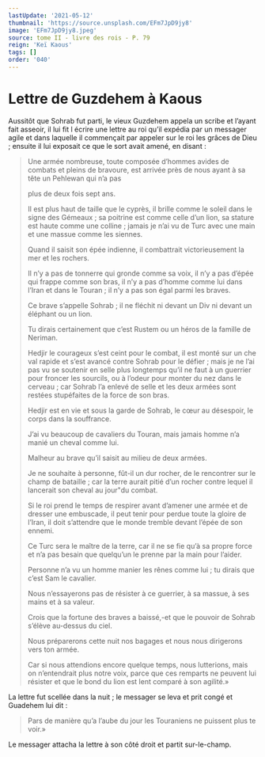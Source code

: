 ```yaml
---
lastUpdate: '2021-05-12'
thumbnail: 'https://source.unsplash.com/EFm7JpD9jy8'
image: 'EFm7JpD9jy8.jpeg'
source: tome II - livre des rois - P. 79
reign: 'Keï Kaous'
tags: []
order: '040'
---
```


# Lettre de Guzdehem à Kaous

Aussitôt que Sohrab fut parti, le vieux Guzdehem appela un scribe et l’ayant fait asseoir, il lui fit l écrire une lettre au roi qu’il expédia par un messager agile et dans laquelle il commençait par appeler sur le roi les grâces de Dieu ; ensuite il lui exposait ce que le sort avait amené, en disant :

> Une armée nombreuse, toute composée d’hommes avides de combats et pleins de bravoure, est arrivée près de nous ayant à sa tête un Pehlewan qui n’a pas
>
> plus de deux fois sept ans.
>
> Il est plus haut de taille que le cyprès, il brille comme le soleil dans le signe des Gémeaux ; sa poitrine est comme celle d’un lion, sa stature est haute comme une colline ; jamais je n’ai vu de Turc avec une main et une massue comme les siennes.
>
> Quand il saisit son épée indienne, il combattrait victorieusement la mer et les rochers.
>
> Il n’y a pas de tonnerre qui gronde comme sa voix, il n’y a pas d’épée qui frappe comme son bras, il n’y a pas d’homme comme lui dans l’Iran et dans le Touran ; il n’y a pas son égal parmi les braves.
>
> Ce brave s’appelle Sohrab ; il ne fléchit ni devant un Div ni devant un éléphant ou un lion.
>
> Tu dirais certainement que c’est Rustem ou un héros de la famille de Neriman.
>
> Hedjir le courageux s’est ceint pour le combat, il est monté sur un che val rapide et s’est avancé contre Sohrab pour le défier ; mais je ne l’ai pas vu se soutenir en selle plus longtemps qu’il ne faut à un guerrier pour froncer les sourcils, ou à l’odeur pour monter du nez dans le cerveau ; car Sohrab l’a enlevé de selle et les deux armées sont restées stupéfaites de la force de son bras.
>
> Hedjir est en vie et sous la garde de Sohrab, le cœur au désespoir, le corps dans la souffrance.
>
> J’ai vu beaucoup de cavaliers du Touran, mais jamais homme n’a manié un cheval comme lui.
>
> Malheur au brave qu’il saisit au milieu de deux armées.
>
> Je ne souhaite à personne, fût-il un dur rocher, de le rencontrer sur le champ de bataille ; car la terre aurait pitié d’un rocher contre lequel il lancerait son cheval au jour"du combat.
>
> Si le roi prend le temps de respirer avant d’amener une armée et de dresser une embuscade, il peut tenir pour perdue toute la gloire de l’Iran, il doit s’attendre que le monde tremble devant l’épée de son ennemi.
>
> Ce Turc sera le maître de la terre, car il ne se fie qu’à sa propre force et n’a pas besain que quelqu’un le prenne par la main pour l’aider.
>
> Personne n’a vu un homme manier les rênes comme lui ; tu dirais que c’est Sam le cavalier.
>
> Nous n’essayerons pas de résister à ce guerrier, à sa massue, à ses mains et à sa valeur.
>
> Crois que la fortune des braves a baissé,-et que le pouvoir de Sohrab s’élève au-dessus du ciel.
>
> Nous préparerons cette nuit nos bagages et nous nous dirigerons vers ton armée.
>
> Car si nous attendions encore quelque temps, nous lutterions, mais on n’entendrait plus notre voix, parce que ces remparts ne peuvent lui résister et que le bond du lion est lent comparé à son agilité.»

La lettre fut scellée dans la nuit ; le messager se leva et prit congé et Guadehem lui dit :

> Pars de manière qu’a l’aube du jour les Touraniens ne puissent plus te voir.»

Le messager attacha la lettre à son côté droit et partit sur-le-champ.
